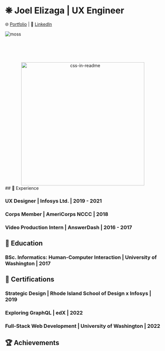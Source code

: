 # ❋ Joel Elizaga | UX Engineer

🌐 [Portfolio](https://joelelizaga.com) | 👔 [LinkedIn](https://linkedin.com/joel-elizaga)

<div 
  style="overflow:hidden; height:100px; width:100%;"
>
  <img 
    src="https://i.imgur.com/cqYLNEY.jpeg" 
    alt="moss"
    style="object-fit:cover;"
  />
</div>
<div align="center">
    <img src="example.svg" width="400" height="400" alt="css-in-readme">
</div>
## 💼 Experience

### UX Designer | Infosys Ltd. | 2019 - 2021

### Corps Member | AmeriCorps NCCC | 2018

### Video Production Intern | AnswerDash | 2016 - 2017

## 🧮 Education

### BSc. Informatics: Human-Computer Interaction | University of Washington | 2017

## 📘 Certifications

### Strategic Design | Rhode Island School of Design x Infosys | 2019

### Exploring GraphQL | edX | 2022

### Full-Stack Web Development | University of Washington | 2022

## 🏆 Achievements
